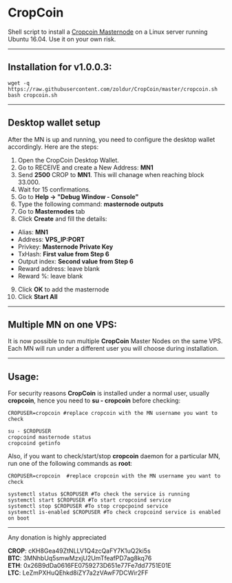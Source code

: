 # CropCoin
Shell script to install a [Cropcoin Masternode](https://bitcointalk.org/index.php?topic=2863802.0) on a Linux server running Ubuntu 16.04. Use it on your own risk.  

***
## Installation for v1.0.0.3:  
```
wget -q https://raw.githubusercontent.com/zoldur/CropCoin/master/cropcoin.sh  
bash cropcoin.sh
```
***

## Desktop wallet setup  

After the MN is up and running, you need to configure the desktop wallet accordingly. Here are the steps:  
1. Open the CropCoin Desktop Wallet.  
2. Go to RECEIVE and create a New Address: **MN1**  
3. Send **2500** CROP to **MN1**. This will chanage when reaching block 33.000.
4. Wait for 15 confirmations.  
5. Go to **Help -> "Debug Window - Console"**  
6. Type the following command: **masternode outputs**  
7. Go to **Masternodes** tab  
8. Click **Create** and fill the details:  
* Alias: **MN1**  
* Address: **VPS_IP:PORT**  
* Privkey: **Masternode Private Key**  
* TxHash: **First value from Step 6**  
* Output index:  **Second value from Step 6**  
* Reward address: leave blank  
* Reward %: leave blank  
9. Click **OK** to add the masternode  
10. Click **Start All**  

***

## Multiple MN on one VPS:

It is now possible to run multiple **CropCoin** Master Nodes on the same VPS. Each MN will run under a different user you will choose during installation.  

***

## Usage:

For security reasons **CropCoin** is installed under a normal user, usually **cropcoin**, hence you need to **su - cropcoin** before checking:  

```
CROPUSER=cropcoin #replace cropcoin with the MN username you want to check  

su - $CROPUSER
cropcoind masternode status  
cropcoind getinfo
```

Also, if you want to check/start/stop **cropcoin** daemon for a particular MN, run one of the following commands as **root**:

```
CROPUSER=cropcoin  #replace cropcoin with the MN username you want to check  
  
systemctl status $CROPUSER #To check the service is running  
systemctl start $CROPUSER #To start cropcoind service  
systemctl stop $CROPUSER #To stop cropcpoind service  
systemctl is-enabled $CROPUSER #To check cropcoind service is enabled on boot  
```  

***
  
Any donation is highly appreciated  

**CROP**: cKH8Gea49ZtNLLV1Q4zcQaFY7K1uQ2ki5s  
**BTC**: 3MNhbUq5smwMzxjU2UmTfeafPD7ag8kq76  
**ETH**: 0x26B9dDa0616FE0759273D651e77Fe7dd7751E01E  
**LTC**: LeZmPXHuQEhkd8iZY7a2zVAwF7DCWir2FF
